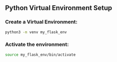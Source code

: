 ## Python Virtual Environment Setup

### Create a Virtual Environment:
```bash
python3 -m venv my_flask_env
```
### Activate the environment:
```bash
source my_flask_env/bin/activate
```
